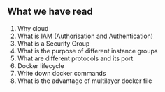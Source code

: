 ## What we have read

1. Why cloud
2. What is IAM (Authorisation and Authentication)
3. What is a Security Group
4. What is the purpose of different instance groups
6. What are different protocols and its port
7. Docker lifecycle
8. Write down docker commands
9. What is the advantage of multilayer docker file